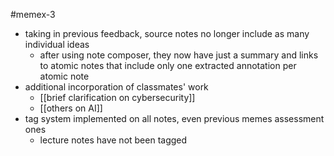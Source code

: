 #memex-3 

- taking in previous feedback, source notes no longer include as many individual ideas
	- after using note composer, they now have just a summary and links to atomic notes that include only one extracted annotation per atomic note
- additional incorporation of classmates' work
	- [[brief clarification on cybersecurity]]
	- [[others on AI]]
- tag system implemented on all notes, even previous memes assessment ones
	- lecture notes have not been tagged
